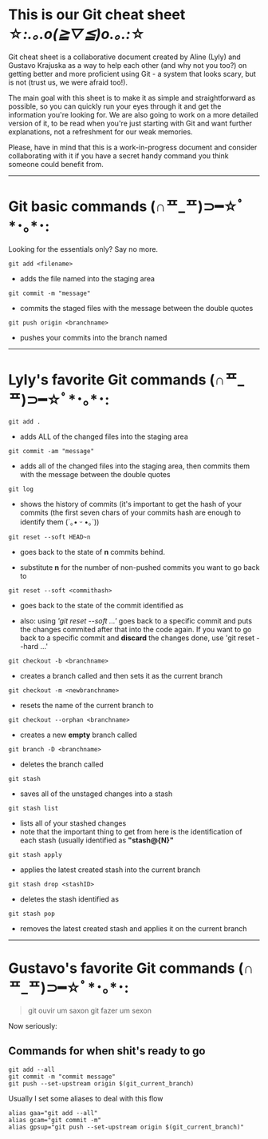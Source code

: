 # This is our Git cheat sheet ☆*:.｡.o(≧▽≦)o.｡.:*☆

Git cheat sheet is a collaborative document created by Aline (Lyly) and Gustavo Krajuska as a way to help each other (and why not you too?) on getting better and more proficient using Git - a system that looks scary, but is not (trust us, we were afraid too!).

The main goal with this sheet is to make it as simple and straightforward as possible, so you can quickly run your eyes through it and get the information you're looking for. We are also going to work on a more detailed version of it, to be read when you're just starting with Git and want further explanations, not a refreshment for our weak memories.

Please, have in mind that this is a work-in-progress document and consider collaborating with it if you have a secret handy command you think someone could benefit from.

___

# Git basic commands (∩ᄑ_ᄑ)⊃━☆ﾟ*･｡*･:

Looking for the essentials only? Say no more.

```
git add <filename>
```
* adds the file named <filename> into the staging area

```
git commit -m "message"
```
* commits the staged files with the message between the double quotes

```
git push origin <branchname>
```
* pushes your commits into the branch named <branchname>
___

# Lyly's favorite Git commands (∩ᄑ_ᄑ)⊃━☆ﾟ*･｡*･:

```
git add .
```
* adds ALL of the changed files into the staging area
```
git commit -am "message"
```
* adds all of the changed files into the staging area, then commits them with the message between the double quotes
```
git log
```
* shows the history of commits (it's important to get the hash of your commits (the first seven chars of your commits hash are enough to identify them (´｡• ᵕ •｡`))
```
git reset --soft HEAD~n 
```
* goes back to the state of **n** commits behind.

* substitute **n** for the number of non-pushed commits you want to go back to
```
git reset --soft <commithash>
```
* goes back to the state of the commit identified as <commithash> 

* also: using _'git reset --soft ...'_ goes back to a specific commit and puts the changes commited after that into the code again. If you want to go back to a specific commit and **discard** the changes done, use 'git reset --hard ...'
```
git checkout -b <branchname>
```
* creates a branch called <branchname> and then sets it as the current branch
```
git checkout -m <newbranchname>
```
* resets the name of the current branch to <newbranchname>
```
git checkout --orphan <branchname>
```
* creates a new **empty** branch called <branchname>
```
git branch -D <branchname>
```
* deletes the branch called <branchname>
```
git stash 
```
* saves all of the unstaged changes into a stash
```
git stash list
```
* lists all of your stashed changes 
* note that the important thing to get from here is the identification of each stash (usually identified as **"stash@{N}"**
```
git stash apply
```
* applies the latest created stash into the current branch
```
git stash drop <stashID>
```
* deletes the stash identified as <stashID> 
```
git stash pop
```
* removes the latest created stash and applies it on the current branch

___

# Gustavo's favorite Git commands (∩ᄑ_ᄑ)⊃━☆ﾟ*･｡*･:

> git ouvir um saxon
> git fazer um sexon

Now seriously:

## Commands for when shit's ready to go

```
git add --all
git commit -m "commit message"
git push --set-upstream origin $(git_current_branch)
```

Usually I set some aliases to deal with this flow

```
alias gaa="git add --all"
alias gcam="git commit -m"
alias gpsup="git push --set-upstream origin $(git_current_branch)"
```

